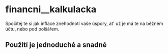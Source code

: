 # financni__kalkulacka
Spočítej te si jak inflace znehodnotí vaše úspory, at' už je má te na běžném účtu, nebo pod polšářem.
## Použití je jednoduché a snadné
